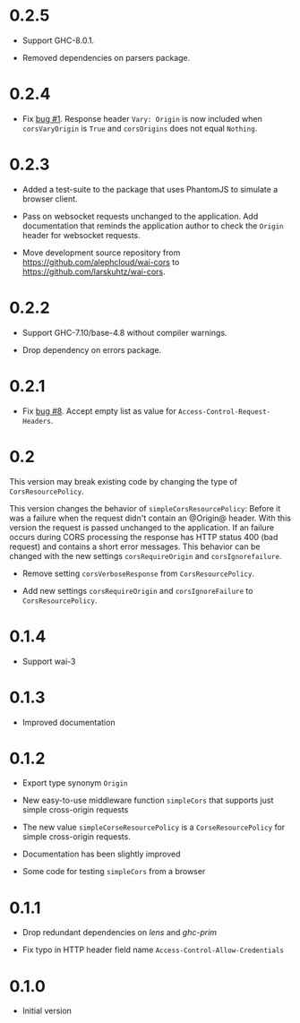 0.2.5
=====

*   Support GHC-8.0.1.

*   Removed dependencies on parsers package.

0.2.4
=====

*   Fix [bug #1](https://github.com/larskuhtz/wai-cors/issues/1).
    Response header `Vary: Origin` is now included when `corsVaryOrigin`
    is `True` and `corsOrigins` does not equal `Nothing`.

0.2.3
=====

*   Added a test-suite to the package that uses PhantomJS to simulate a
    browser client.

*   Pass on websocket requests unchanged to the application. Add documentation
    that reminds the application author to check the `Origin` header for
    websocket requests.

*   Move development source repository from https://github.com/alephcloud/wai-cors
    to https://github.com/larskuhtz/wai-cors.

0.2.2
=====

*   Support GHC-7.10/base-4.8 without compiler warnings.

*   Drop dependency on errors package.

0.2.1
=====

*   Fix [bug #8](https://github.com/alephcloud/wai-cors/issues/8).
    Accept empty list as value for `Access-Control-Request-Headers`.

0.2
===

This version may break existing code by changing the type of
`CorsResourcePolicy`.

This version changes the behavior of `simpleCorsResourcePolicy`: Before
it was a failure when the request didn't contain an @Origin@ header.
With this version the request is passed unchanged to the application.
If an failure occurs during CORS processing the response has HTTP status
400 (bad request) and contains a short error messages. This behavior
can be changed with the new settings `corsRequireOrigin` and
`corsIgnorefailure`.

*   Remove setting `corsVerboseResponse` from `CorsResourcePolicy`.

*   Add new settings `corsRequireOrigin` and `corsIgnoreFailure` to
    `CorsResourcePolicy`.

0.1.4
=====

*   Support wai-3

0.1.3
=====

*   Improved documentation

0.1.2
=====

*   Export type synonym `Origin`

*   New easy-to-use middleware function `simpleCors` that supports just
    simple cross-origin requests

*   The new value `simpleCorseResourcePolicy` is a `CorseResourcePolicy`
    for simple cross-origin requests.

*   Documentation has been slightly improved

*   Some code for testing `simpleCors` from a browser

0.1.1
=====

*   Drop redundant dependencies on *lens* and *ghc-prim*

*   Fix typo in HTTP header field name `Access-Control-Allow-Credentials`

0.1.0
=====

*   Initial version

